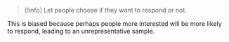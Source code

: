 > [!info] Let people choose if they want to respond or not. 

This is biased because perhaps people more interested will be more likely to respond, leading to an unrepresentative sample.